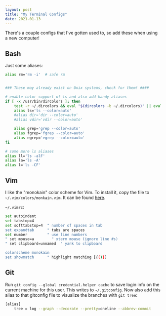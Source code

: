 ```yaml
---
layout: post
title: "My Terminal Configs"
date: 2021-01-13
---
```


There's a couple configs that I've gotten used to, so add these when using a new computer! 



## Bash 

Just some aliases: 

```bash
alias rm='rm -i'  # safe rm 


### These may already exist on Unix systems, check for them! ####

# enable color support of ls and also add handy aliases
if [ -x /usr/bin/dircolors ]; then
    test -r ~/.dircolors && eval "$(dircolors -b ~/.dircolors)" || eval "$(dircolors -b)"
    alias ls='ls --color=auto'
    #alias dir='dir --color=auto'
    #alias vdir='vdir --color=auto'

    alias grep='grep --color=auto'
    alias fgrep='fgrep --color=auto'
    alias egrep='egrep --color=auto'
fi

# some more ls aliases
alias ll='ls -alF'
alias la='ls -A'
alias l='ls -CF'
```





## Vim 

I like the "monokain" color scheme for Vim. To install it, copy the file to `~/.vim/colors/monkain.vim`. It can be found [here](https://github.com/flazz/vim-colorschemes/blob/master/colors/monokain.vim). 

`~/.vimrc`: 

```bash
set autoindent 
set tabstop=4 
set softtabstop=4  " number of spaces in tab 
set expandtab      " tabs are spaces 
set number         " use line numbers 
" set mouse=a        " xterm mouse (ignore line #s) 
" set clipboard=unnamed  " yank to clipboard

colorscheme monokain 
set showmatch      " highlight matching [{()}] 
```





## Git 

Run `git config --global credential.helper cache` to save login info on the current machine for this user. This writes to `~/.gitconfig`. Now also add this alias to that gitconfig file to visualize the branches with `git tree`: 

```bash
[alias]
    tree = log --graph --decorate --pretty=oneline --abbrev-commit
```
